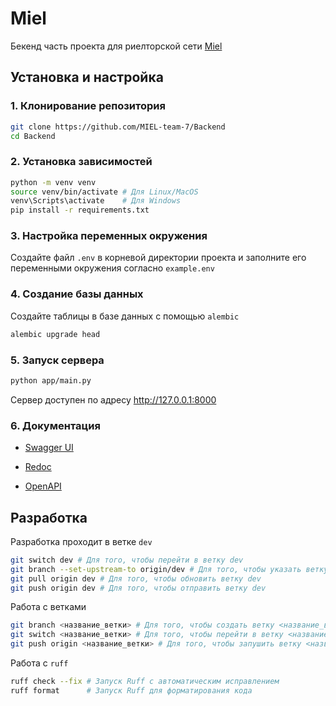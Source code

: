 # Miel

Бекенд часть проекта для риелторской сети [Miel](https://miel.ru/)


## Установка и настройка

### 1. Клонирование репозитория

```bash
git clone https://github.com/MIEL-team-7/Backend
cd Backend
```

### 2. Установка зависимостей

```bash
python -m venv venv
source venv/bin/activate # Для Linux/MacOS
venv\Scripts\activate    # Для Windows
pip install -r requirements.txt
```

### 3. Настройка переменных окружения
Создайте файл `.env` в корневой директории проекта и заполните его переменными окружения согласно `example.env`

### 4. Создание базы данных
Создайте таблицы в базе данных с помощью `alembic`
```bash
alembic upgrade head
```


### 5. Запуск сервера

```bash
python app/main.py
```

Сервер доступен по адресу http://127.0.0.1:8000

### 6. Документация

- [Swagger UI](http://127.0.0.1:8000/docs)

- [Redoc](http://127.0.0.1:8000/redoc)

- [OpenAPI](http://127.0.0.1:8000/openapi.json)


## Разработка

Разработка проходит в ветке `dev`
```bash
git switch dev # Для того, чтобы перейти в ветку dev
git branch --set-upstream-to origin/dev # Для того, чтобы указать ветку dev как ветку по умолчанию
git pull origin dev # Для того, чтобы обновить ветку dev
git push origin dev # Для того, чтобы отправить ветку dev
```

Работа с ветками
```bash
git branch <название_ветки> # Для того, чтобы создать ветку <название_ветки>
git switch <название_ветки> # Для того, чтобы перейти в ветку <название_ветки>
git push origin <название_ветки> # Для того, чтобы запушить ветку <название_ветки>
```

Работа с `ruff`
```bash
ruff check --fix # Запуск Ruff с автоматическим исправлением
ruff format      # Запуск Ruff для форматирования кода
```